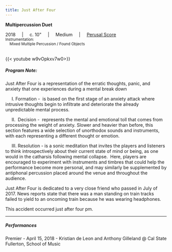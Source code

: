 ```yaml
---
title: Just After Four
---
```

**Multipercussion Duet**

2018     |     c. 10"     |     Medium     |     [Perusal Score](</Just After Four Score Preview.pdf>)<br>
<small> Instrumentation:\
&nbsp; &nbsp; Mixed Multiple Percussion / Found Objects</small>

<br>
{{< youtube w9vOpkxv7w0>}}
<br>

##### Program Note:

Just After Four is a representation of the erratic thoughts, panic, and anxiety that one experiences during a mental break down

     I. Formation -  is based on the first stage of an anxiety attack where intrusive thoughts begin to infiltrate and deteriorate the already unpredictable mental process. 

     II.  Decision -  represents the mental and emotional toll that comes from processing the weight of anxiety. Slower and heavier than before, this section features a wide selection of unorthodox sounds and instruments, with each representing a different thought or emotion. 

     III. Resolution - is a sonic meditation that invites the players and listeners to think introspectively about their current state of mind or being, as one would in the catharsis following mental collapse.  Here, players are encouraged to experiment with instruments and timbres that could help the performance become more personal, and may similarly be supplemented by antiphonal percussion placed around the venue and throughout the audience.


Just After Four is dedicated to a very close friend who passed in July of 2017. News reports state that there was a man standing on train tracks failed to yield to an oncoming train because he was wearing headphones.


This accident occurred just after four pm.

---
##### Performances

Premier - April 15, 2018 - Kristian de Leon and Anthony Gilleland @ Cal State Fullerton, School of Music